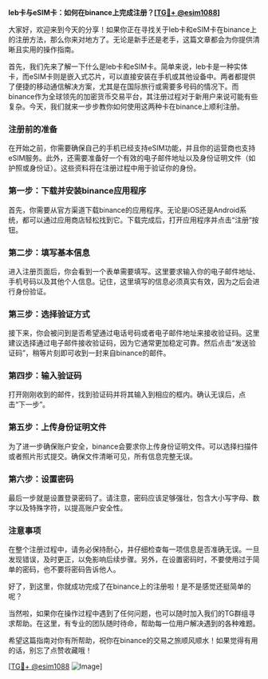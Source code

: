 **leb卡与eSIM卡：如何在binance上完成注册？[[TG💪+ @esim1088](https://t.me/s/esim1088)]**

大家好，欢迎来到今天的分享！如果你正在寻找关于leb卡和eSIM卡在binance上的注册方法，那么你来对地方了。无论是新手还是老手，这篇文章都会为你提供清晰且实用的操作指南。

首先，我们先来了解一下什么是leb卡和eSIM卡。简单来说，leb卡是一种实体卡，而eSIM卡则是嵌入式芯片，可以直接安装在手机或其他设备中。两者都提供了便捷的移动通信解决方案，尤其是在国际旅行或需要多号码的情况下。而binance作为全球领先的加密货币交易平台，其注册过程对于新用户来说可能有些复杂。今天，我们就来一步步教你如何使用这两种卡在binance上顺利注册。

### 注册前的准备

在开始之前，你需要确保自己的手机已经支持eSIM功能，并且你的运营商也支持eSIM服务。此外，还需要准备好一个有效的电子邮件地址以及身份证明文件（如护照或身份证）。这些资料将在注册过程中用于验证你的身份。

### 第一步：下载并安装binance应用程序

首先，你需要从官方渠道下载binance的应用程序。无论是iOS还是Android系统，都可以通过应用商店轻松找到它。下载完成后，打开应用程序并点击“注册”按钮。

### 第二步：填写基本信息

进入注册页面后，你会看到一个表单需要填写。这里要求输入你的电子邮件地址、手机号码以及其他个人信息。记住，这里填写的信息必须真实有效，因为之后会进行身份验证。

### 第三步：选择验证方式

接下来，你会被问到是否希望通过电话号码或者电子邮件地址来接收验证码。这里建议选择通过电子邮件接收验证码，因为它通常更加稳定可靠。然后点击“发送验证码”，稍等片刻即可收到一封来自binance的邮件。

### 第四步：输入验证码

打开刚刚收到的邮件，找到验证码并将其输入到相应的框内。确认无误后，点击“下一步”。

### 第五步：上传身份证明文件

为了进一步确保账户安全，binance会要求你上传身份证明文件。可以选择扫描件或者照片形式提交。确保文件清晰可见，所有信息完整无误。

### 第六步：设置密码

最后一步就是设置登录密码了。请注意，密码应该足够强壮，包含大小写字母、数字以及特殊字符，以提高账户安全性。

### 注意事项

在整个注册过程中，请务必保持耐心，并仔细检查每一项信息是否准确无误。一旦发现错误，及时更正，以免影响后续步骤。另外，在设置密码时，不要使用过于简单的密码，也不要将密码告诉他人。

好了，到这里，你就成功完成了在binance上的注册啦！是不是感觉还挺简单的呢？

当然啦，如果你在操作过程中遇到了任何问题，也可以随时加入我们的TG群组寻求帮助。在这里，有专业的团队随时待命，帮助每一位用户解决遇到的各种难题。

希望这篇指南对你有所帮助，祝你在binance的交易之旅顺风顺水！如果觉得有用的话，别忘了点赞收藏哦！

[[TG💪+ @esim1088](https://t.me/s/esim1088) ![Image](https://i.postimg.cc/4NQfJmqS/Snipaste-2025-05-13-00-14-12.png)]